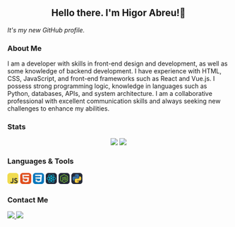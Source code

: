 <h2 align="center">Hello there. I'm Higor Abreu!🚀</h2>

<p>
<i>It's my new GitHub profile.</i>
</p>


<h3>About Me</h3>
<p>
I am a developer with skills in front-end design and development, as well as some knowledge of backend development. I have experience with HTML, CSS, JavaScript, and front-end frameworks such as React and Vue.js. I possess strong programming logic, knowledge in languages such as Python, databases, APIs, and system architecture. I am a collaborative professional with excellent communication skills and always seeking new challenges to enhance my abilities.
</p>


<h3>Stats</h3>
<p align="center">
  <img src="https://github-readme-stats.vercel.app/api?username=higorabreu&show_icons=true&theme=dracula&bg_color=00000000&hide_border=true&count_private=true">
  <img src="https://github-readme-stats.vercel.app/api/top-langs?username=higorabreu&show_icons=true&theme=dracula&bg_color=00000000&hide_border=true"/>
</p>


<h3>Languages & Tools</h3>
<div>
<code><img height="25" src="https://github.com/tandpfun/skill-icons/blob/main/icons/JavaScript.svg"></code>
<code><img height="25" src="https://github.com/tandpfun/skill-icons/blob/main/icons/HTML.svg"></code>
<code><img height="25" src="https://github.com/tandpfun/skill-icons/blob/main/icons/CSS.svg"></code>
<code><img height="25" src="https://github.com/tandpfun/skill-icons/blob/main/icons/React-Dark.svg"></code>
<code><img height="25" src="https://github.com/tandpfun/skill-icons/blob/main/icons/NodeJS-Dark.svg"></code>
<code><img height="25" src="https://github.com/tandpfun/skill-icons/blob/main/icons/Python-Dark.svg"></code>
</div>

<h3>Contact Me</h3>
<a href="https://www.linkedin.com/in/higorabreuf/">
  <img src="https://img.shields.io/badge/linkedin-%230077B5.svg?style=for-the-badge&logo=linkedin">
</a>
<a href="mailto:higorabreuf@gmail.com">
  <img src="https://img.shields.io/badge/email-%230077B5.svg?style=for-the-badge&logo=gmail&color=grey">
</a>
